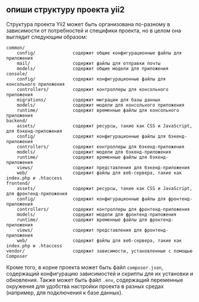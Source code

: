 ## опиши структуру проекта yii2

Структура проекта Yii2 может быть организована по-разному в зависимости от потребностей и специфики проекта, но в целом она выглядит следующим образом:

```
common/
    config/              содержит общие конфигурационные файлы для приложения
    mail/                содержит файлы для отправки почты
    models/              содержит общие модели для приложения
console/
    config/              содержит конфигурационные файлы для консольного приложения
    controllers/         содержит контроллеры для консольного приложения
    migrations/          содержит миграции для базы данных
    models/              содержит модели для консольного приложения
    runtime/             содержит временные файлы для консольного приложения
backend/
    assets/              содержит ресурсы, такие как CSS и JavaScript, для бэкенд-приложения
    config/              содержит конфигурационные файлы для бэкенд-приложения
    controllers/         содержит контроллеры для бэкенд-приложения
    models/              содержит модели для бэкенд-приложения
    runtime/             содержит временные файлы для бэкенд-приложения
    views/               содержит представления для бэкенд-приложения
    web/                 содержит файлы для веб-сервера, такие как index.php и .htaccess
frontend/
    assets/              содержит ресурсы, такие как CSS и JavaScript, для фронтенд-приложения
    config/              содержит конфигурационные файлы для фронтенд-приложения
    controllers/         содержит контроллеры для фронтенд-приложения
    models/              содержит модели для фронтенд-приложения
    runtime/             содержит временные файлы для фронтенд-приложения
    views/               содержит представления для фронтенд-приложения
    web/                 содержит файлы для веб-сервера, такие как index.php и .htaccess
vendor/                  содержит зависимости, установленные с помощью Composer
```

Кроме того, в корне проекта может быть файл `composer.json`, содержащий конфигурацию зависимостей и скрипты для их установки и обновления. Также может быть файл `.env`, содержащий переменные окружения для удобства настройки проекта в разных средах (например, для подключения к базе данных).